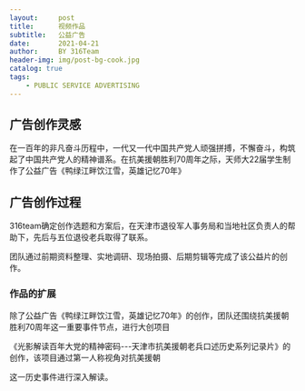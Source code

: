 ```yaml
---
layout:     post
title:      视频作品
subtitle:   公益广告
date:       2021-04-21
author:     BY 316Team
header-img: img/post-bg-cook.jpg
catalog: true
tags:
    - PUBLIC SERVICE ADVERTISING
---
```


## 广告创作灵感

在一百年的非凡奋斗历程中，一代又一代中国共产党人顽强拼搏，不懈奋斗，构筑起了中国共产党人的精神谱系。在抗美援朝胜利70周年之际，天师大22届学生制作了公益广告《鸭绿江畔饮江雪，英雄记忆70年》



## 广告创作过程

316team确定创作选题和方案后，在天津市退役军人事务局和当地社区负责人的帮助下，先后与五位退役老兵取得了联系。

团队通过前期资料整理、实地调研、现场拍摄、后期剪辑等完成了该公益片的创作。


### 作品的扩展

除了公益广告《鸭绿江畔饮江雪，英雄记忆70年》的创作，团队还围绕抗美援朝胜利70周年这一重要事件节点，进行大创项目

《光影解读百年大党的精神密码---天津市抗美援朝老兵口述历史系列记录片》的创作，该项目通过第一人称视角对抗美援朝

这一历史事件进行深入解读。


